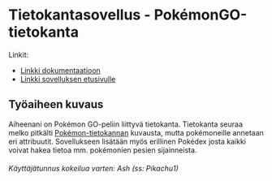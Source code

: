 # Tietokantasovellus - PokémonGO-tietokanta
Linkit:

* [Linkki dokumentaatioon](https://github.com/Echoes13/Tsoha-Bootstrap/blob/master/doc/dokumentaatio.pdf)
* [Linkki sovelluksen etusivulle](http://vupavupa.users.cs.helsinki.fi/PokemonGO/)


## Työaiheen kuvaus

Aiheenani on Pokémon GO-peliin liittyvä tietokanta. Tietokanta seuraa melko pitkälti [Pokémon-tietokannan](http://advancedkittenry.github.io/suunnittelu_ja_tyoymparisto/aiheet/Pokemon-kanta.html) kuvausta, mutta pokémoneille annetaan eri attribuutit. Sovellukseen lisätään myös erillinen Pokédex josta kaikki voivat hakea tietoa mm. pokémonien pesien sijainneista.

###### Käyttäjätunnus kokeilua varten: Ash (ss: Pikachu1)